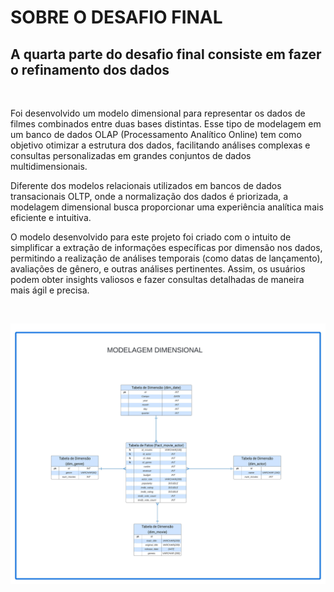 # SOBRE O DESAFIO FINAL
## A quarta parte do desafio final consiste em fazer o refinamento dos dados 

<br>

Foi desenvolvido um modelo dimensional para representar os dados de filmes combinados entre duas bases distintas. Esse tipo de modelagem em um banco de dados OLAP (Processamento Analítico Online) tem como objetivo otimizar a estrutura dos dados, facilitando análises complexas e consultas personalizadas em grandes conjuntos de dados multidimensionais.

Diferente dos modelos relacionais utilizados em bancos de dados transacionais OLTP, onde a normalização dos dados é priorizada, a modelagem dimensional busca proporcionar uma experiência analítica mais eficiente e intuitiva.

O modelo desenvolvido para este projeto foi criado com o intuito de simplificar a extração de informações específicas por dimensão nos dados, permitindo a realização de análises temporais (como datas de lançamento), avaliações de gênero, e outras análises pertinentes. Assim, os usuários podem obter insights valiosos e fazer consultas detalhadas de maneira mais ágil e precisa.

<br>

![Diagrama](https://github.com/rafaelkabata/ProgramaBolsasPB/blob/main/Sprint%209/evidencias/Diagrama.jpeg)

<br>











